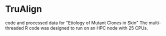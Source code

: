 # TruAlign
code and processed data for "Etiology of Mutant Clones in Skin"
The multi-threaded R code was designed to run on an HPC node with 25 CPUs.
